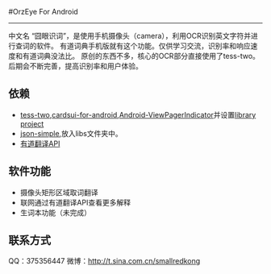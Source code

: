 #OrzEye For Android
* * *
中文名 “囧眼识词”，是使用手机摄像头（camera），利用OCR识别英文字符并进行查词的软件。 
有道词典手机版就有这个功能。仅供学习交流，识别率和响应速度和有道词典没法比。
原创的东西不多，核心的OCR部分直接使用了tess-two。后期会不断完善，提高识别率和用户体验。

## 依赖

* [tess-two](https://github.com/rmtheis/tess-two),[cardsui-for-android](https://github.com/nadavfima/cardsui-for-android),[Android-ViewPagerIndicator](https://github.com/JakeWharton/Android-ViewPagerIndicator)并设置[library project](http://developer.android.com/guide/developing/projects/projects-eclipse.html#SettingUpLibraryProject)
* [json-simple](http://code.google.com/p/json-simple/downloads/list),放入libs文件夹中。
* [有道翻译API](http://fanyi.youdao.com/openapi)

## 软件功能
* 摄像头矩形区域取词翻译
* 联网通过有道翻译API查看更多解释
* 生词本功能（未完成）

## 联系方式
QQ：375356447 
微博：http://t.sina.com.cn/smallredkong
